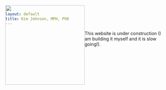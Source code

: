 ```yaml
---
layout: default
title: Kim Johnson, MPH, PhD
---
```


<div style= "float:left;position: relative; top: -80px;"><img src="{{ site.baseurl }}/images/DSC_0202.JPG" width="250px"></div> 

<p>This website is under construction (I am building it myself and it is slow going!).</p>
